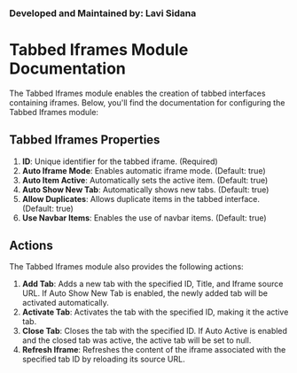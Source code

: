 ﻿### Developed and Maintained by: Lavi Sidana

# Tabbed Iframes Module Documentation

The Tabbed Iframes module enables the creation of tabbed interfaces containing iframes. Below, you'll find the documentation for configuring the Tabbed Iframes module:

## Tabbed Iframes Properties

1. **ID**: Unique identifier for the tabbed iframe. (Required)
2. **Auto Iframe Mode**: Enables automatic iframe mode. (Default: true)
3. **Auto Item Active**: Automatically sets the active item. (Default: true)
4. **Auto Show New Tab**: Automatically shows new tabs. (Default: true)
5. **Allow Duplicates**: Allows duplicate items in the tabbed interface. (Default: true)
6. **Use Navbar Items**: Enables the use of navbar items. (Default: true)

## Actions

The Tabbed Iframes module also provides the following actions:

1. **Add Tab**: Adds a new tab with the specified ID, Title, and Iframe source URL. If Auto Show New Tab is enabled, the newly added tab will be activated automatically.
2. **Activate Tab**: Activates the tab with the specified ID, making it the active tab.
3. **Close Tab**: Closes the tab with the specified ID. If Auto Active is enabled and the closed tab was active, the active tab will be set to null.
4. **Refresh Iframe**: Refreshes the content of the iframe associated with the specified tab ID by reloading its source URL.




